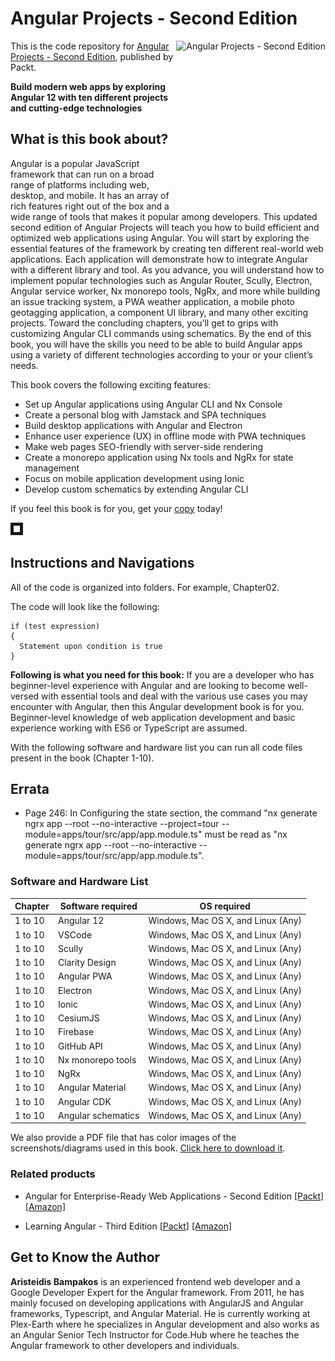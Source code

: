 # Angular Projects - Second Edition

<a href="https://www.packtpub.com/in/web-development/angular-projects-second-edition"><img src="https://www.packtpub.com/media/catalog/product/cache/4cdce5a811acc0d2926d7f857dceb83b/9/7/9781800205260-original_86.jpeg" alt="Angular Projects - Second Edition" height="256px" align="right"></a>

This is the code repository for [Angular Projects - Second Edition](https://www.packtpub.com/in/web-development/angular-projects-second-edition), published by Packt.

**Build modern web apps by exploring Angular 12 with ten different projects and cutting-edge technologies**

## What is this book about?
Angular is a popular JavaScript framework that can run on a broad range of platforms including web, desktop, and mobile. It has an array of rich features right out of the box and a wide range of tools that makes it popular among developers. This updated second edition of Angular Projects will teach you how to build efficient and optimized web applications using Angular.
You will start by exploring the essential features of the framework by creating ten different real-world web applications. Each application will demonstrate how to integrate Angular with a different library and tool. As you advance, you will understand how to implement popular technologies such as Angular Router, Scully, Electron, Angular service worker, Nx monorepo tools, NgRx, and more while building an issue tracking system, a PWA weather application, a mobile photo geotagging application, a component UI library, and many other exciting projects. Toward the concluding chapters, you’ll get to grips with customizing Angular CLI commands using schematics.
By the end of this book, you will have the skills you need to be able to build Angular apps using a variety of different technologies according to your or your client’s needs.

This book covers the following exciting features: 
* Set up Angular applications using Angular CLI and Nx Console
* Create a personal blog with Jamstack and SPA techniques
* Build desktop applications with Angular and Electron
* Enhance user experience (UX) in offline mode with PWA techniques
* Make web pages SEO-friendly with server-side rendering
* Create a monorepo application using Nx tools and NgRx for state management
* Focus on mobile application development using Ionic
* Develop custom schematics by extending Angular CLI

If you feel this book is for you, get your [copy](https://www.amazon.com/dp/1800205260) today!

<a href="https://www.packtpub.com/?utm_source=github&utm_medium=banner&utm_campaign=GitHubBanner"><img src="https://raw.githubusercontent.com/PacktPublishing/GitHub/master/GitHub.png" alt="https://www.packtpub.com/" border="5" /></a>

## Instructions and Navigations
All of the code is organized into folders. For example, Chapter02.

The code will look like the following:
```
if (test expression)
{
  Statement upon condition is true
}
```

**Following is what you need for this book:**
If you are a developer who has beginner-level experience with Angular and are looking to become well-versed with essential tools and deal with the various use cases you may encounter with Angular, then this Angular development book is for you. Beginner-level knowledge of web application development and basic experience working with ES6 or TypeScript are assumed.

With the following software and hardware list you can run all code files present in the book (Chapter 1-10).

## Errata

* Page 246: In Configuring the state section, the command "nx generate ngrx app --root --no-interactive --project=tour --module=apps/tour/src/app/app.module.ts" must be read as "nx generate ngrx app --root --no-interactive --module=apps/tour/src/app/app.module.ts".

### Software and Hardware List

| Chapter  | Software required                   | OS required                        |
| -------- | ------------------------------------| -----------------------------------|
| 1 to 10       | Angular 12                    | Windows, Mac OS X, and Linux (Any) |
| 1 to 10        | VSCode            | Windows, Mac OS X, and Linux (Any) |
| 1 to 10        | Scully            | Windows, Mac OS X, and Linux (Any) |
| 1 to 10        | Clarity Design             | Windows, Mac OS X, and Linux (Any) |
| 1 to 10        | Angular PWA            | Windows, Mac OS X, and Linux (Any) |
| 1 to 10        | Electron           | Windows, Mac OS X, and Linux (Any) |
| 1 to 10       | Ionic            | Windows, Mac OS X, and Linux (Any) |
| 1 to 10       | CesiumJS           | Windows, Mac OS X, and Linux (Any) |
| 1 to 10       | Firebase           | Windows, Mac OS X, and Linux (Any) |
| 1 to 10        |GitHub API           | Windows, Mac OS X, and Linux (Any) |
|1 to 10        | Nx monorepo tools          | Windows, Mac OS X, and Linux (Any) |
|1 to 10       | NgRx            | Windows, Mac OS X, and Linux (Any) |
| 1 to 10       | Angular Material          | Windows, Mac OS X, and Linux (Any) |
| 1 to 10      | Angular CDK            | Windows, Mac OS X, and Linux (Any) |
| 1 to 10      | Angular schematics          | Windows, Mac OS X, and Linux (Any) |


We also provide a PDF file that has color images of the screenshots/diagrams used in this book. [Click here to download it](https://static.packt-cdn.com/downloads/9781800205260_ColorImages.pdf).

### Related products <Other books you may enjoy>
* Angular for Enterprise-Ready Web Applications - Second Edition [[Packt]](https://www.packtpub.com/product/angular-for-enterprise-ready-web-applications-second-edition/9781838648800) [[Amazon]](https://www.amazon.com/dp/1838648801)

* Learning Angular - Third Edition [[Packt]](https://www.packtpub.com/product/learning-angular-third-edition/9781839210662) [[Amazon]](https://www.amazon.com/dp/1839210664)

## Get to Know the Author
**Aristeidis Bampakos**
is an experienced frontend web developer and a Google Developer Expert for the Angular framework. From 2011, he has mainly focused on developing applications with AngularJS and Angular frameworks, Typescript, and Angular Material. He is currently working at Plex-Earth where he specializes in Angular development and also works as an Angular Senior Tech Instructor for Code.Hub where he teaches the Angular framework to other developers and individuals.	
